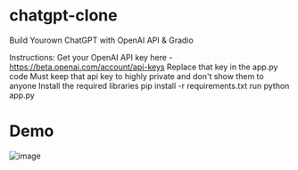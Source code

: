 # chatgpt-clone
Build Yourown ChatGPT with OpenAI API & Gradio

Instructions:
Get your OpenAI API key here - https://beta.openai.com/account/api-keys
Replace that key in the app.py code
Must keep that api key to highly private and don't show them to anyone
Install the required libraries 
    pip install -r requirements.txt
run python app.py

# Demo 
![image](https://github.com/Mohd-Saddam/chatgpt-clone/assets/50014573/b089858e-2ce2-4057-bb42-833be5547206)
